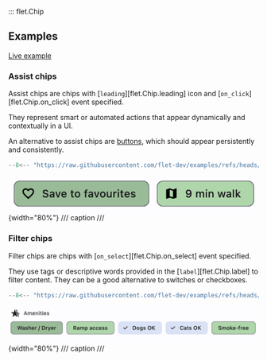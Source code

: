 ::: flet.Chip

## Examples

[Live example](https://flet-controls-gallery.fly.dev/input/chip)

### Assist chips

Assist chips are chips with [`leading`][flet.Chip.leading] icon and [`on_click`][flet.Chip.on_click] event specified.

They represent smart or automated actions that appear dynamically and contextually in a UI.

An alternative to assist chips are [buttons](buttons/index.md), which should appear persistently and consistently.

```python
--8<-- "https://raw.githubusercontent.com/flet-dev/examples/refs/heads/v1-docs/python/controls/chip/assist-chips.py"
```

![assist-chips](https://raw.githubusercontent.com/flet-dev/examples/v1-docs/python/controls/chip/media/assist-chips.png){width="80%"}
/// caption
///

### Filter chips

Filter chips are chips with [`on_select`][flet.Chip.on_select] event specified.

They use tags or descriptive words provided in the [`label`][flet.Chip.label] to filter content.
They can be a good alternative to switches or checkboxes.

```python
--8<-- "https://raw.githubusercontent.com/flet-dev/examples/refs/heads/v1-docs/python/controls/chip/filter-chips.py"
```

![filter-chips](https://raw.githubusercontent.com/flet-dev/examples/v1-docs/python/controls/chip/media/filter-chips.png){width="80%"}
/// caption
///

